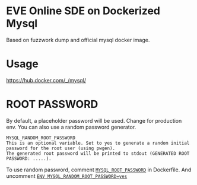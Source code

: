 # EVE Online SDE on Dockerized Mysql
Based on fuzzwork dump and official mysql docker image.
# Usage
<https://hub.docker.com/_/mysql/>
# ROOT PASSWORD
By default, a placeholder password will be used. Change for production env.
You can also use a random password generator.
```
MYSQL_RANDOM_ROOT_PASSWORD
This is an optional variable. Set to yes to generate a random initial password for the root user (using pwgen). 
The generated root password will be printed to stdout (GENERATED ROOT PASSWORD: .....).
```
To use random password, comment [```MYSQL_ROOT_PASSWORD```](https://github.com/ArchEcho/eve-sde-mysql-dockerized/blob/master/Dockerfile#L10) in Dockerfile. And uncomment [```ENV MYSQL_RANDOM_ROOT_PASSWORD=yes```](https://github.com/ArchEcho/eve-sde-mysql-dockerized/blob/master/Dockerfile#L8)
